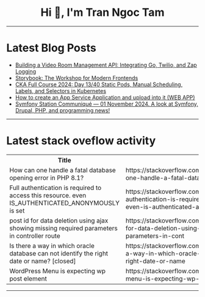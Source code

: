 <h1 align="center">Hi 👋, I'm Tran Ngoc Tam</h1>

---

# Latest Blog Posts 
<!-- BLOG-POST-LIST:START -->
- [Building a Video Room Management API: Integrating Go, Twilio, and Zap Logging](https://dev.to/dioarafi/building-a-video-room-management-api-integrating-go-twilio-and-zap-logging-1306)
- [Storybook: The Workshop for Modern Frontends](https://dev.to/kairoeder/storybook-the-workshop-for-modern-frontends-1d6e)
- [CKA Full Course 2024: Day 13/40 Static Pods, Manual Scheduling, Labels, and Selectors in Kubernetes](https://dev.to/lloydrivers/cka-full-course-2024-day-1340-static-pods-manual-scheduling-labels-and-selectors-in-kubernetes-29jb)
- [How to create an App Service Application and upload into it &lpar;WEB APP&rpar;](https://dev.to/ajayi/how-to-create-an-app-service-application-and-upload-into-it-web-app-36nn)
- [Symfony Station Communiqué — 01 November 2024. A look at Symfony, Drupal, PHP, and programming news!](https://dev.to/reubenwalker64/symfony-station-communique-01-november-2024-a-look-at-symfony-drupal-php-and-programming-news-3ac7)
<!-- BLOG-POST-LIST:END -->

---

# Latest stack oveflow activity
<table>
  <tr><th>Title</th><th>Link</th></tr>
  <!-- STACKOVERFLOW:START --><tr><td>How can one handle a fatal database opening error in PHP 8.1?</td><td>https://stackoverflow.com/questions/79153598/how-can-one-handle-a-fatal-database-opening-error-in-php-8-1</td></tr><tr><td>Full authentication is required to access this resource. even IS_AUTHENTICATED_ANONYMOUSLY is set</td><td>https://stackoverflow.com/questions/79153366/full-authentication-is-required-to-access-this-resource-even-is-authenticated-a</td></tr><tr><td>post id for data deletion using ajax showing missing required parameters in controller route</td><td>https://stackoverflow.com/questions/79153347/post-id-for-data-deletion-using-ajax-showing-missing-required-parameters-in-cont</td></tr><tr><td>Is there a way in which oracle database can not identify the right date or name? [closed]</td><td>https://stackoverflow.com/questions/79153287/is-there-a-way-in-which-oracle-database-can-not-identify-the-right-date-or-name</td></tr><tr><td>WordPress Menu is expecting wp post element</td><td>https://stackoverflow.com/questions/79153121/wordpress-menu-is-expecting-wp-post-element</td></tr><!-- STACKOVERFLOW:END -->
</table>

---


